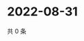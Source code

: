 # 2022-08-31

共 0 条

<!-- BEGIN WEIBO -->
<!-- 最后更新时间 Wed Aug 31 2022 13:20:24 GMT+0800 (China Standard Time) -->

<!-- END WEIBO -->
